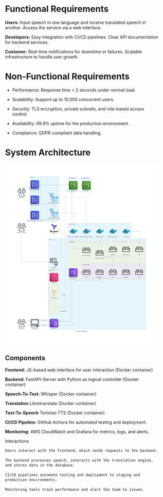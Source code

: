 # Functional Requirements

**Users:** Input speech in one language and receive translated speech in another.
Access the service via a web interface.

**Developers:** Easy integration with CI/CD pipelines.
Clear API documentation for backend services.

**Customer:** Real-time notifications for downtime or failures.
Scalable infrastructure to handle user growth.

# Non-Functional Requirements

- Performance: Response time < 2 seconds under normal load.

- Scalability: Support up to 10,000 concurrent users.

- Security: TLS encryption, private subnets, and role-based access control.

- Availability: 99.9% uptime for the production environment.

- Compliance: GDPR-compliant data handling.

# System Architecture

![Diagram](/images/diagram.png)

## Components

**Frontend:** JS-based web interface for user interaction (Docker container)

**Backend:** FastAPI-Server with Python as logical controller (Docker container)

**Speech-To-Text:** Whisper (Docker container)

**Translation** Libretranslate (Docker container)

**Text-To-Speech** Tortoise-TTS (Docker container)

**CI/CD Pipeline:** GitHub Actions for automated testing and deployment.

**Monitoring:** AWS CloudWatch and Grafana for metrics, logs, and alerts.




Interactions

    Users interact with the frontend, which sends requests to the backend.

    The backend processes speech, interacts with the translation engine, and stores data in the database.

    CI/CD pipelines automate testing and deployment to staging and production environments.

    Monitoring tools track performance and alert the team to issues.